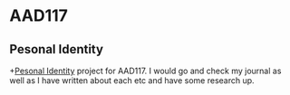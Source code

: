 AAD117
======

Pesonal Identity
----------------

+[Pesonal Identity](https://www.flickr.com/photos/117329603@N05/collections/72157648865379854/) project for AAD117. I would go and check my journal as well as I have written about each etc and have some research up.
